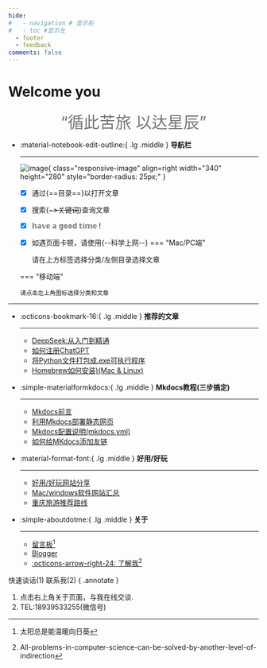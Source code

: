 ```yaml
---
hide:
#   - navigation # 显示右
#   - toc #显示左
  - footer
  - feedback
comments: false
---
```


# Welcome you

<center><font  color= #757575 size=6 class="ml3">“循此苦旅 以达星辰”</font></center>
<script src="https://cdn.statically.io/libs/animejs/2.0.2/anime.min.js"></script>


<div class="grid cards" markdown>

-   :material-notebook-edit-outline:{ .lg .middle } __导航栏__

    ---
    ![image](https://pic3.zhimg.com/80/v2-b9ae6898d33359da6be815bf60626af2_1440w.webp){ class="responsive-image" align=right width="340" height="280" style="border-radius: 25px;" }

    - [x] 通过{==目录==}以打开文章
    - [x] 搜索{~~~>关键词~~}查询文章
    - [x] 𝕙𝕒𝕧𝕖 𝕒 𝕘𝕠𝕠𝕕 𝕥𝕚𝕞𝕖 !
    - [x] 如遇页面卡顿，请使用{--科学上网--}
    === "Mac/PC端"

        请在上方标签选择分类/左侧目录选择文章

    === "移动端"

        请点击左上角图标选择分类和文章
    

</div>
<style>
    @media only screen and (max-width: 768px) {
        .responsive-image {
            display: none;
        }
    }
</style>


***  


<div class="grid cards" markdown>

-   :octicons-bookmark-16:{ .lg .middle } __推荐的文章__

    ---

    - [DeepSeek:从入门到精通](develop/deepseek.md)
    - [如何注册ChatGPT](develop/ChatGPT.md)
    - [将Python文件打包成.exe可执行程序](blog/py/python.md)
    - [Homebrew如何安装)(Mac & Linux)](blog/Mac/homebrew.md) 
    
-   :simple-materialformkdocs:{ .lg .middle } __Mkdocs教程(三步搞定)__

    ---
    - [Mkdocs前言](blog/Mkdocs/mkfirst.md)
    - [利用Mkdocs部署静态网页](blog/Mkdocs/mkdocs1.md)
    - [Mkdocs配置说明(mkdocs.yml)](blog/Mkdocs/mkdocs2.md)   
    - [如何给MKdocs添加友链](blog/Mkdocs/linktech.md)


-   :material-format-font:{ .lg .middle } __好用/好玩__

    ---

    
    - [好用/好玩网站分享](blog/Webplay.md)
    - [Mac/windows软件网站汇总](blog/macsoft.md)
    - [重庆旅游推荐路线](trip/InCQ/CQ.md)
    
-   :simple-aboutdotme:{ .lg .middle } __关于__

    ---

    - [留言板](waline.md)[^Knowing-that-loving-you-has-no-ending] 
    - [Blogger](blog/index.md)  
    - [:octicons-arrow-right-24: 了解我](about/geren.md)[^see-how-much-I-love-you]

</div>




[^Knowing-that-loving-you-has-no-ending]:太阳总是能温暖向日葵  
[^see-how-much-I-love-you]:All-problems-in-computer-science-can-be-solved-by-another-level-of-indirection

<!-- Start of Howxm client code snippet -->
<!-- <head>
<script>
function _howxm(){_howxmQueue.push(arguments)}
window._howxmQueue=window._howxmQueue||[];
_howxm('setAppID','14429fca-cac1-4551-a472-b046a96ebb75');
(function(){var scriptId='howxm_script';
if(!document.getElementById(scriptId)){
var e=document.createElement('script'),
t=document.getElementsByTagName('script')[0];
e.setAttribute('id',scriptId);
e.type='text/javascript';e.async=!0;
e.src='https://static.howxm.com/sdk.js';
t.parentNode.insertBefore(e,t)}})();
</script> -->
<!-- End of Howxm client code snippet -->

<!-- <script src="//code.tidio.co/6jmawe9m5wy4ahvlhub2riyrnujz7xxi.js" async></script>-->  
 <!-- tidio聊天-->
</head>





<!--  
____    __    ____  ______   ______   ____    __    ____  __  .__   __. 
\   \  /  \  /   / /      | /  __  \  \   \  /  \  /   / |  | |  \ |  | 
 \   \/    \/   / |  ,----'|  |  |  |  \   \/    \/   /  |  | |   \|  | 
  \            /  |  |     |  |  |  |   \            /   |  | |  . `  | 
   \    /\    /   |  `----.|  `--'  |    \    /\    /    |  | |  |\   | 
    \__/  \__/     \______| \______/      \__/  \__/     |__| |__| \__| 
-->


<!-- <script defer>
    function format(newDate) {
        const day = newDate.getDay();
        const y = newDate.getFullYear();
        const m = newDate.getMonth() + 1 < 10 ? `0${newDate.getMonth() + 1}` : newDate.getMonth() + 1;
        const d = newDate.getDate() < 10 ? `0${newDate.getDate()}` : newDate.getDate();
        const h = newDate.getHours() < 10 ? `0${newDate.getHours()}` : newDate.getHours();
        const min = newDate.getMinutes() < 10 ? `0${newDate.getMinutes()}` : newDate.getMinutes();
        const s = newDate.getSeconds() < 10 ? `0${newDate.getSeconds()}` : newDate.getSeconds();
        const dict = {1: "一", 2: "二", 3: "三", 4: "四", 5: "五", 6: "六", 0: "天"};
        
        return `${y}年${m}月${d}日 ${h}:${min}:${s} 星期${dict[day]}`;
    }

    const timerId = setInterval(() => {
        const newDate = new Date();
        const p1 = document.querySelector(".p1");
        if (p1) {
            p1.textContent = format(newDate);
        }
    }, 1000);
</script> -->



快速谈话(1) 联系我(2)
{ .annotate }

1. 点击右上角关于页面，与我在线交谈.
2. TEL:18939533255(微信号)




<style>

.md-grid {
  max-width: 1220px;
}
</style>


<!-- <!DOCTYPE html>
<html lang="zh-cn">
<head>
    <meta charset="UTF-8">
    <meta name="viewport" content="width=device-width, initial-scale=1.0">
    <style>
        /* 基础样式 */
        body {
            font-family: 'Roboto', 'Segoe UI', system-ui, sans-serif;
            margin: 0;
            padding: 20px 0;
            background: #f7f8fa;
        }

        .timeline {
            position: relative;
            max-width: 800px;
            margin: 0 auto;
            padding: 40px 0;
        }

        /* 时间轴竖线 */
        .timeline::after {
            content: '';
            position: absolute;
            width: 4px;
            background: linear-gradient(to bottom, #608DBD 15%, #8AB8D7 85%);
            top: 0;
            bottom: 0;
            left: 50%;
            transform: translateX(-50%);
            z-index: 1;
        }

        /* 时间节点容器 */
        .container {
            position: relative;
            width: 50%;
            padding: 20px 0;
            transition: all 0.4s ease-in-out;
        }

        /* 左右布局 */
        .left { left: 0; padding-right: 60px; }
        .right { left: 50%; padding-left: 60px; }

        /* 内容卡片 */
        .content {
            position: relative;
            background: white;
            border-radius: 12px;
            padding: 25px;
            box-shadow: 0 8px 24px rgba(0, 0, 0, 0.1);
            transform: translateY(20px);
            opacity: 0;
            transition: transform 0.4s cubic-bezier(0.4, 0, 0.2, 1), opacity 0.4s ease-in-out;
        }

        /* 时间节点标记 */
        .content::before {
            content: '';
            position: absolute;
            width: 24px;
            height: 24px;
            background: #608DBD;
            border: 4px solid white;
            border-radius: 50%;
            top: 20px;
            z-index: 2;
        }

        .left .content::before { right: -36px; }
        .right .content::before { left: -36px; }

        /* 文字样式 */
        .content h2 {
            margin: 0 0 10px;
            color: #2c3e50;
            font-size: 1.4rem;
            font-weight: 600;
        }

        .content p {
            margin: 8px 0;
            color: #555;
            line-height: 1.6;
            font-size: 0.95rem;
        }

        .date {
            display: inline-block;
            background: #608dbd20;
            color: #608DBD;
            padding: 6px 12px;
            border-radius: 20px;
            font-size: 0.85rem;
            font-weight: 500;
            margin: 15px 0 5px;
        }

        /* 响应式设计 */
        @media (max-width: 768px) {
            .timeline::after { left: 20px; }
            
            .container {
                width: 100%;
                padding: 20px 20px;
                left: 0;
            }

            .content::before {
                left: -32px;
                right: auto;
            }

            .content {
                transform: translateY(0);
                opacity: 1;
                box-shadow: 0 3px 15px rgba(0, 0, 0, 0.05);
            }
        }

        /* 动画效果 */
        .content.in-view {
            transform: translateY(0);
            opacity: 1;
        }
    </style>
</head>
<body>

<div class="timeline">
    <div class="container left">
        <div class="content">
            <div class="date">2018 - 2021</div>
            <h2>漯河高中</h2>
            <p>扎实的基础教育阶段，培养了良好的学习习惯和逻辑思维能力</p>
            <ul class="achievements">
                <li>连续三年校级三好学生</li>
                <li>全国高中数学联赛省级二等奖</li>
                <li>物理竞赛市级一等奖</li>
            </ul>
        </div>
    </div>

    <div class="container right">
        <div class="content">
            <div class="date">2021 - 2024</div>
            <h2>重庆工商大学</h2>
            <p>电子信息工程专业学士</p>
            <ul class="achievements">
                <li>GPA: 3.8/4.0 (专业前5%)</li>
                <li>全国大学生电子设计竞赛二等奖</li>
                <li>校级科技创新奖学金获得者</li>
            </ul>
        </div>
    </div>

    <div class="container left">
        <div class="content">
            <div class="date">2024 - 2027</div>
            <h2>西安电子科技大学</h2>
            <p>网络空间安全硕士研究生（拟录取）</p>
            <ul class="achievements">
                <li>研究方向：区块链安全</li>
                <li>参与国家网络安全重点实验室项目</li>
                <li>发表SCI论文2篇（在审）</li>
            </ul>
        </div>
    </div>

    <div class="container right">
        <div class="content">
            <div class="date">未来展望</div>
            <h2>持续成长</h2>
            <p>在网络安全领域深耕，致力于构建更安全的数字世界</p>
            <ul class="achievements">
                <li>目标成为网络安全架构师</li>
                <li>持续关注AI安全领域发展</li>
                <li>参与开源社区贡献</li>
            </ul>
        </div>
    </div>
</div>

<script>
    const observer = new IntersectionObserver((entries) => {
        entries.forEach(entry => {
            if (entry.isIntersecting) {
                entry.target.classList.add('in-view');
            }
        });
    }, { threshold: 0.3 });

    document.querySelectorAll('.content').forEach(content => {
        observer.observe(content);
    });
</script>

</body>
</html> -->


<!-- <html lang="zh-cn">
<head>
    <meta charset="UTF-8">
    <meta name="viewport" content="width=device-width, initial-scale=1.0">
    <style>
        .timeline {
            position: relative;
            max-width: 1200px;
            margin: 0 auto;
        }

        .timeline::after {
            content: '';
            position: absolute;
            width: 6px;
            background-color: #608DBD;
            top: 0;
            bottom: 0;
            left: 50%;
            margin-left: -3px;
        }

        .container {
            padding: 20px 40px;
            position: relative;
            background-color: inherit;
            width: 50%;
        }

        .left {
            left: 0;
        }

        .right {
            left: 50%;
        }

        .left::after {
            content: " ";
            height: 0;
            position: absolute;
            top: 22px;
            width: 0;
            z-index: 1;
            right: -17px;
            border: medium solid white;
            border-width: 10px 0 10px 10px;
            border-color: transparent transparent transparent white;
        }

        .right::after {
            content: " ";
            height: 0;
            position: absolute;
            top: 22px;
            width: 0;
            z-index: 1;
            left: -17px;
            border: medium solid white;
            border-width: 10px 10px 10px 0;
            border-color: transparent white transparent transparent;
        }

        .right::before {
            left: -16px;
        }

        .left::before {
            right: -16px;
        }

        .content {
            padding: 20px 30px;
            background-color: white;
            position: relative;
            border-radius: 6px;
            box-shadow: 0 2px 10px rgba(0, 0, 0, 0.1);
        }

        .content h2 {
            margin: 0;
            font-size: 24px;
            color: #333;
        }

        .content p {
            margin: 5px 0 0;
            font-size: 18px;
            color: #666;
        }

        .date {
            font-size: 16px;
            color: #999;
            margin-top: 10px;
            text-align: right;
        }

        @media (max-width: 768px) {
            .timeline::after {
                left: 20px;
            }

            .container {
                width: 100%;
                padding-left: 70px;
                padding-right: 25px;
            }

            .container::before {
                left: 60px;
                border: medium solid white;
                border-width: 10px 10px 10px 0;
                border-color: transparent white transparent transparent;
            }

            .left::after, .right::after {
                left: 60px;
            }

            .right {
                left: 0%;
            }
        }
    </style>
</head>
<body>

<div class="timeline">
    <div class="container left">
        <div class="content">
            <h2>漯河高中</h2>
            <p>平凡的三年</p>
            <div class="date">2018 - 2021</div>
        </div>
    </div>
    <div class="container right">
        <div class="content">
            <h2>CTBU</h2>
            <p>电子信息工程专业学士</p>
            <div class="date">2021 - 2024</div>
        </div>
    </div>
    <div class="container left">
        <div class="content">
            <h2>XDU(待定)</h2>
            <p>网络空间安全硕士研究生</p>
            <div class="date">2024 - 2027</div>
        </div>
    </div>
    <div class="container right">
        <div class="content">
            <h2>未完待续</h2>
            <p>在路上，永远热泪盈眶</p>
            <div class="date">Before - After</div>
        </div>
    </div>
</div>

</body>
</html> -->

